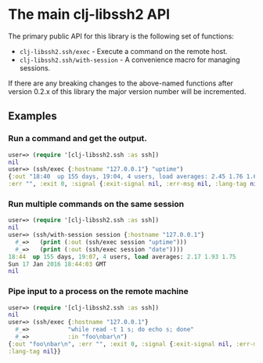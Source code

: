 # The main clj-libssh2 API

The primary public API for this library is the following set of functions:

- `clj-libssh2.ssh/exec` - Execute a command on the remote host.
- `clj-libssh2.ssh/with-session` - A convenience macro for managing sessions.

If there are any breaking changes to the above-named functions after version
0.2.x of this library the major version number will be incremented.

## Examples

### Run a command and get the output.

```clojure
user=> (require '[clj-libssh2.ssh :as ssh])
nil
user=> (ssh/exec {:hostname "127.0.0.1"} "uptime")
{:out "18:40  up 155 days, 19:04, 4 users, load averages: 2.45 1.76 1.66\n",
:err "", :exit 0, :signal {:exit-signal nil, :err-msg nil, :lang-tag nil}}
```

### Run multiple commands on the same session

```clojure
user=> (require '[clj-libssh2.ssh :as ssh])
nil
user=> (ssh/with-session session {:hostname "127.0.0.1"}
  #_=>   (print (:out (ssh/exec session "uptime")))
  #_=>   (print (:out (ssh/exec session "date"))))
18:44  up 155 days, 19:07, 4 users, load averages: 2.17 1.93 1.75
Sun 17 Jan 2016 18:44:03 GMT
nil
```

### Pipe input to a process on the remote machine

```clojure
user=> (require '[clj-libssh2.ssh :as ssh])
nil
user=> (ssh/exec {:hostname "127.0.0.1"}
  #_=>           "while read -t 1 s; do echo s; done"
  #_=>           :in "foo\nbar\n")
{:out "foo\nbar\n", :err "", :exit 0, :signal {:exit-signal nil, :err-msg nil,
:lang-tag nil}}
```
